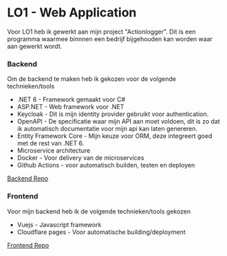 # LO1 - Web Application
Voor LO1 heb ik gewerkt aan mijn project "Actionlogger". Dit is een programma waarmee binnnen een bedrijf bijgehouden kan worden waar aan gewerkt wordt.

### Backend
Om de backend te maken heb ik gekozen voor de volgende technieken/tools
- .NET 6 - Framework gemaakt voor C#
- ASP.NET - Web framework voor .NET
- Keycloak - Dit is mijn identity provider gebruikt voor authentication.
- OpenAPI - De specificatie waar mijn API aan moet voldoen, dit is zo dat ik automatisch documentatie voor mijn api kan laten genereren.
- Entity Framework Core - Mijn keuze voor ORM, deze integreert goed met de rest van .NET 6.
- Microservice architecture
- Docker - Voor delivery van de microservices
- Github Actions - voor automatisch builden, testen en deployen

[Backend Repo](https://github.com/TychoVI/ActionloggerBackend)

### Frontend
Voor mijn backend heb ik de volgende technieken/tools gekozen
- Vuejs - Javascript framework
- Cloudflare pages - Voor automatische building/deployment

[Frontend Repo](https://github.com/TychoVI/ActionloggerFrontend)